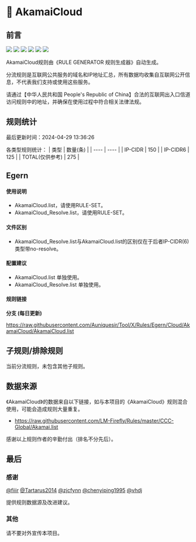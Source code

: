 # 🧸 AkamaiCloud

## 前言

![](https://shields.io/badge/-移除重复规则-ff69b4) ![](https://shields.io/badge/-DOMAIN与DOMAIN--SUFFIX合并-green) ![](https://shields.io/badge/-DOMAIN--SUFFIX间合并-critical) ![](https://shields.io/badge/-DOMAIN与DOMAIN--KEYWORD合并-9cf) ![](https://shields.io/badge/-DOMAIN--SUFFIX与DOMAIN--KEYWORD合并-blue) ![](https://shields.io/badge/-IP--CIDR(6)合并-blueviolet) 

AkamaiCloud规则由《RULE GENERATOR 规则生成器》自动生成。

分流规则是互联网公共服务的域名和IP地址汇总，所有数据均收集自互联网公开信息，不代表我们支持或使用这些服务。

请通过【中华人民共和国 People's Republic of China】合法的互联网出入口信道访问规则中的地址，并确保在使用过程中符合相关法律法规。

## 规则统计

最后更新时间：2024-04-29 13:36:26

各类型规则统计：
| 类型 | 数量(条)  | 
| ---- | ----  |
| IP-CIDR | 150  | 
| IP-CIDR6 | 125  | 
| TOTAL(仅供参考) | 275  | 


## Egern 

#### 使用说明
- AkamaiCloud.list，请使用RULE-SET。
- AkamaiCloud_Resolve.list，请使用RULE-SET。

#### 文件区别
- AkamaiCloud_Resolve.list与AkamaiCloud.list的区别仅在于后者IP-CIDR(6)类型带no-resolve。

#### 配置建议
- AkamaiCloud.list 单独使用。
- AkamaiCloud_Resolve.list 单独使用。

#### 规则链接
**分支 (每日更新)**

https://raw.githubusercontent.com/Auniquesir/Tool/X/Rules/Egern/Cloud/AkamaiCloud/AkamaiCloud.list











## 子规则/排除规则


当前分流规则，未包含其他子规则。

## 数据来源

《AkamaiCloud》的数据来自以下链接，如与本项目的《AkamaiCloud》规则混合使用，可能会造成规则大量重复。

- https://raw.githubusercontent.com/LM-Firefly/Rules/master/CCC-Global/Akamai.list


感谢以上规则作者的辛勤付出（排名不分先后）。

## 最后

### 感谢

[@fiiir](https://github.com/fiiir) [@Tartarus2014](https://github.com/Tartarus2014) [@zjcfynn](https://github.com/zjcfynn) [@chenyiping1995](https://github.com/chenyiping1995) [@vhdj](https://github.com/vhdj)

提供规则数据源及改进建议。

### 其他

请不要对外宣传本项目。